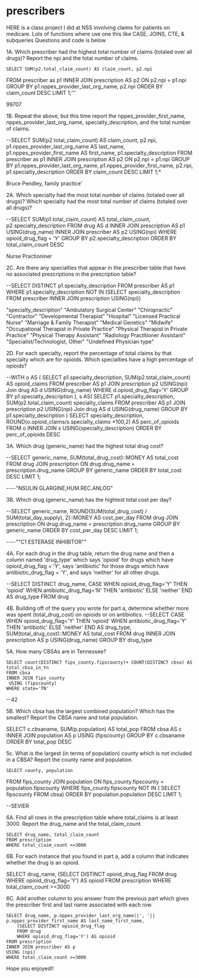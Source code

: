 # prescribers
HERE is a class project I did at NSS involving claims for patients on medicare. Lots of functions where use one this like CASE, JOINS, CTE, & subqueries
Questions and code is below

1A.  Which prescriber had the highest total number of claims (totaled over all drugs)? Report the npi and the total number of claims.

  	SELECT SUM(p2.total_claim_count) AS claim_count, p2.npi
   FROM prescriber as p1
   INNER JOIN prescription AS p2
    ON p2.npi = p1.npi
	GROUP BY p1.nppes_provider_last_org_name, p2.npi
	ORDER BY claim_count DESC
	LIMIT 1;'''
	
 99707
 
 1B. Repeat the above, but this time report the nppes_provider_first_name, nppes_provider_last_org_name,  specialty_description, and the total number of claims.
 
 --SELECT SUM(p2.total_claim_count) AS claim_count, p2.npi, p1.nppes_provider_last_org_name AS last_name, p1.nppes_provider_first_name AS first_name, p1.specialty_description
   FROM prescriber as p1
   INNER JOIN prescription AS p2
    ON p2.npi = p1.npi
	GROUP BY p1.nppes_provider_last_org_name, p1.nppes_provider_first_name, p2.npi, p1.specialty_description
	ORDER BY claim_count DESC
	LIMIT 1;*
 
 Bruce Pendley, family practice'
 
 2A. Which specialty had the most total number of claims (totaled over all drugs)?
 Which specialty had the most total number of claims (totaled over all drugs)?

 --SELECT SUM(p1.total_claim_count) AS total_claim_count, p2.specialty_description
	FROM drug AS d
	INNER JOIN prescription AS p1
	USING(drug_name)
		INNER JOIN prescriber AS p2
		USING(npi)
	WHERE opioid_drug_flag = 'Y'
	GROUP BY p2.specialty_description
	ORDER BY total_claim_count DESC
	
Nurse Practioniner

 2C. Are there any specialties that appear in the prescriber table that have no associated prescriptions in the prescription table?
 
 --SELECT DISTINCT p1.specialty_description
	FROM prescriber AS p1
	WHERE p1.specialty_description NOT IN
		(SELECT specialty_description
		FROM prescriber
		INNER JOIN prescription
		USING(npi))

"specialty_description"
"Ambulatory Surgical Center"
"Chiropractic"
"Contractor"
"Developmental Therapist"
"Hospital"
"Licensed Practical Nurse"
"Marriage & Family Therapist"
"Medical Genetics"
"Midwife"
"Occupational Therapist in Private Practice"
"Physical Therapist in Private Practice"
"Physical Therapy Assistant"
"Radiology Practitioner Assistant"
"Specialist/Technologist, Other"
"Undefined Physician type"

2D. For each specialty, report the percentage of total claims by that specialty which are for opioids. Which specialties have a high percentage of opioids?

--WITH o AS (
	SELECT p1.specialty_description, SUM(p2.total_claim_count) AS opioid_claims
	FROM prescriber AS p1
	JOIN prescription p2
	USING(npi)
	Join  drug AS d
	USING(drug_name)
	WHERE d.opioid_drug_flag='Y'
	GROUP BY p1.specialty_description
),
	s AS(
		SELECT p1.specialty_description, SUM(p2.total_claim_count) specialty_claims
	FROM prescriber AS p1
	JOIN prescription p2
	USING(npi)
	Join  drug AS d
	USING(drug_name)
	GROUP BY p1.specialty_description
)
SELECT specialty_description,  ROUND(o.opioid_claims/s.specialty_claims *100,2) AS perc_of_opioids
FROM o
INNER JOIN s
USING(specialty_description)
ORDER BY perc_of_opioids DESC

3A.  Which drug (generic_name) had the highest total drug cost?

--SELECT generic_name, SUM(total_drug_cost)::MONEY AS total_cost
FROM drug 
JOIN prescription ON drug.drug_name = prescription.drug_name
GROUP BY generic_name
ORDER BY total_cost DESC
LIMIT 1;

----"NSULIN GLARGINE,HUM.REC.ANLOG"

3B. Which drug (generic_name) has the hightest total cost per day?

--SELECT generic_name, ROUND(SUM(total_drug_cost) / SUM(total_day_supply), 2)::MONEY AS cost_per_day
FROM drug
JOIN prescription ON drug.drug_name = prescription.drug_name
GROUP BY generic_name
ORDER BY cost_per_day DESC
LIMIT 1;

----""C1 ESTERASE INHIBITOR""


 4A. For each drug in the drug table, return the drug name and then a column named 'drug_type' which says 'opioid' for drugs which have opioid_drug_flag = 'Y', says 'antibiotic' for those drugs which have antibiotic_drug_flag = 'Y', and says 'neither' for all other drugs.

 --SELECT DISTINCT drug_name,
	CASE WHEN opioid_drug_flag='Y' THEN 'opioid'
		WHEN antibiotic_drug_flag='N' THEN 'antibiotic'
		ELSE 'neither' END AS drug_type
	FROM drug

 4B. Building off of the query you wrote for part a, determine whether more was spent (total_drug_cost) on opioids or on antibiotics.
 --SELECT 
	CASE WHEN opioid_drug_flag='Y' THEN 'opioid'
		WHEN antibiotic_drug_flag='Y' THEN 'antibiotic'
		ELSE 'neither' END AS drug_type,
		SUM(total_drug_cost)::MONEY AS total_cost
		FROM drug
		INNER JOIN prescription AS p
		USING(drug_name)
		GROUP BY drug_type

 5A. How many CBSAs are in Tennessee?
 
 	SELECT count(DISTINCT fips_county.fipscounty)+ COUNT(DISTINCT cbsa) AS total_cbsa_in_tn
	FROM cbsa
	INNER JOIN fips_county
	 USING (fipscounty)
	WHERE state='TN'

 --42

 5B.  Which cbsa has the largest combined population? Which has the smallest? Report the CBSA name and total population. 

  SELECT c.cbsaname, SUM(p.population) AS total_pop
   FROM cbsa AS c
   INNER JOIN population AS p
   USING (fipscounty)
   GROUP BY c.cbsaname
   ORDER BY total_pop DESC

   5c. What is the largest (in terms of population) county which is not included in a CBSA? Report the county name and population.
   
   	SELECT county, population
FROM fips_county
JOIN population ON fips_county.fipscounty = population.fipscounty
WHERE fips_county.fipscounty NOT IN (
  SELECT fipscounty
  FROM cbsa)
  ORDER BY population.population DESC
  LIMIT 1;

  --SEVIER

  6A.  Find all rows in the prescription table where total_claims is at least 3000. Report the drug_name and the total_claim_count.
  
  	SELECT drug_name, total_claim_count
	FROM prescription
	WHERE total_claim_count >=3000
  
 6B. For each instance that you found in part a, add a column that indicates whether the drug is an opioid.

 SELECT drug_name,
		(SELECT DISTINCT opioid_drug_flag
		FROM drug
		WHERE opioid_drug_flag='Y') AS opioid
	FROM prescription
	WHERE total_claim_count >=3000

 6C.  Add another column to you answer from the previous part which gives the prescriber first and last name associated with each row.

 	SELECT drug_name, p.nppes_provider_last_org_name||', '|| p.nppes_provider_first_name AS last_name_first_name,
		(SELECT DISTINCT opioid_drug_flag
		FROM drug
		WHERE opioid_drug_flag='Y') AS opioid
	FROM prescription
	INNER JOIN prescriber AS p
	USING (npi)
	WHERE total_claim_count >=3000


 Hope you enjoyed!! 
 
